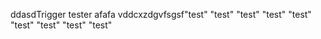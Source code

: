 ddasdTrigger tester
afafa
vddcxzdgvfsgsf"test"
"test"
"test"
"test"
"test"
"test"
"test"
"test"
"test"
